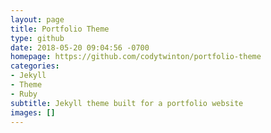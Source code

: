 ```yaml
---
layout: page
title: Portfolio Theme
type: github
date: 2018-05-20 09:04:56 -0700
homepage: https://github.com/codytwinton/portfolio-theme
categories:
- Jekyll
- Theme
- Ruby
subtitle: Jekyll theme built for a portfolio website
images: []
---
```

